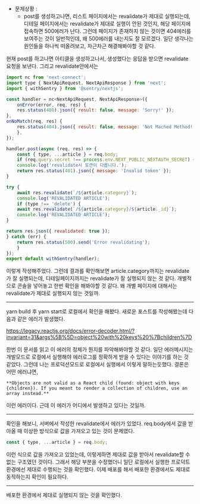 - 문제상황 : 
	- post를 생성하고나면, 리스트 페이지에서는 revalidate가 제대로 실행되는데, 디테일 페이지에서는 revalidate가 제대로 실행이 안된 것인지, 해당 페이지에 접속하면 500에러가 난다. 그런데 페이지가 존재하지 않는 것이면 404에러를 보여주는 것이 일반적인데, 왜 500에러를 내는지도 잘 모르겠다. 일단 생각나는 원인들을 하나씩 떠올려보고, 차근차근 해결해봐야할 것 같다. 


현재 post를 하고나면 아티클을 생성하고나서, 생성했다는 응답을 받으면 revalidate 요청을 보낸다. 
그리고 revalidate안에서는 

```js
import nc from 'next-connect';
import type { NextApiRequest, NextApiResponse } from 'next';
import { withSentry } from '@sentry/nextjs';

const handler = nc<NextApiRequest, NextApiResponse>({
	onError(error, req, res) {
	res.status(400).json({ result: false, message: 'Sorry!' });
},
onNoMatch(req, res) {
	res.status(404).json({ result: false, message: 'Not Mached Method!' });
	},
});

handler.post(async (req, res) => {
	const { type, ...article } = req.body;
	if (req.query.secret !== process.env.NEXT_PUBLIC_NEXTAUTH_SECRET) {
	console.log('revalidate시 토큰이 다릅니다.');
	return res.status(401).json({ message: 'Invalid token' });
}

try {
	await res.revalidate(`/${article.category}`);
	console.log('REVALIDATED ARTICLE');
	if (type !== 'delete') {
	await res.revalidate(`/${article.category}/${article._id}`);
	console.log('REVALIDATED ARTICLE');
}

return res.json({ revalidated: true });
} catch (err) {
	return res.status(500).send('Error revalidating');
	}
});
export default withSentry(handler);
```

이렇게 작성해주었다. 그런데 결과를 확인해보면 article.category까지는 revalidate가 잘 실행되는데, 디테일페이지까지는 revalidate가 잘 실행되지 않는 것 같다. 개별적으로 콘솔을 넣어놓고 한번 확인을 해봐야할 것 같다. 
왜 개별 페이지에 대해서는 revalidate가 제대로 실행되지 않는 것일까. 


--- 

yarn build 후 yarn start로 로컬에서 확인을 해봤다. 새로운 포스트를 작성해봤는데 다음과 같은 에러가 발생했다. 

https://legacy.reactjs.org/docs/error-decoder.html/?invariant=31&args%5B%5D=object%20with%20keys%20%7Bchildren%7D

한번 이 문서를 읽고 이 에러의 정체가 뭔지를 파악해봐야할 것 같다. 
일단 에러메시지는 개발모드로 로컬에서 실행해야 에러로그를 정확하게 받을 수 있다는 이야기를 하는 것 같았다. 그런데 나는 프로덕션모드로 로컬에서 실행에서 이렇게 말하는듯했다. 결론은 어떤 에러냐면, 
```
**Objects are not valid as a React child (found: object with keys {children}). If you meant to render a collection of children, use an array instead.**
```
이런 에러이다. 근데 이 에러가 어디에서 발생하고 있다는 것일까. 

---

확인을 해보니, 서버에서 작성한 revalidate에서 에러가 있었다. 
req.body에서 값을 받아올 때 이상한 방식으로 값을 가져오고 있는 것이 문제였다. 

```js
const { type, ...article } = req.body;
```
이런 식으로 값을 가져오고 있었는데, 이렇게하면 제대로 값을 받아서 revalidate할 수 없는 구조였던 것이다. 
그래서 해당 부분을 수정했더니 일단 로컬에서 실행한 프로덕트 환경에선 제대로 수행되는 것을 확인했다. 
이제 배포를 해서 배포한 환경에서도 제대로 동작하는지 확인이 필요하다. 

--- 
배포한 환경에서 제대로 실행되지 않는 것을 확인했다. 
